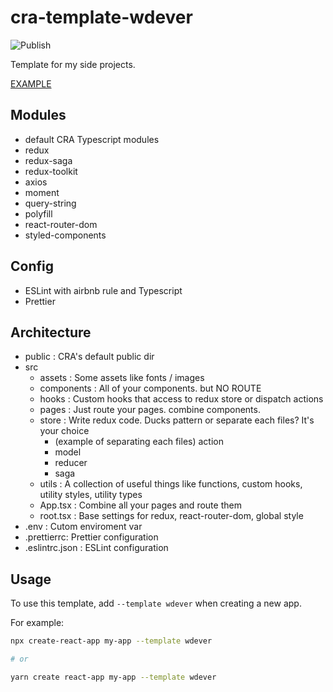 # cra-template-wdever

![Publish](https://github.com/WDever/cra-template-wdever/workflows/Publish/badge.svg?event=release)

Template for my side projects.

[EXAMPLE](https://github.com/WDever/redux-toolkit-example)

## Modules
- default CRA Typescript modules
- redux
- redux-saga
- redux-toolkit
- axios
- moment
- query-string
- polyfill
- react-router-dom
- styled-components

## Config
- ESLint with airbnb rule and Typescript
- Prettier

## Architecture
- public : CRA's default public dir
- src
  - assets : Some assets like fonts / images
  - components : All of your components. but NO ROUTE
  - hooks : Custom hooks that access to redux store or dispatch actions
  - pages : Just route your pages. combine components.
  - store : Write redux code. Ducks pattern or separate each files? It's your choice
    - (example of separating each files) action
    - model
    - reducer
    - saga
  - utils : A collection of useful things like functions, custom hooks, utility styles, utility types
  - App.tsx : Combine all your pages and route them
  - root.tsx : Base settings for redux, react-router-dom, global style
- .env : Cutom enviroment var
- .prettierrc: Prettier configuration
- .eslintrc.json : ESLint configuration 

## Usage
To use this template, add `--template wdever` when creating a new app.

For example:

```sh
npx create-react-app my-app --template wdever

# or

yarn create react-app my-app --template wdever
```
